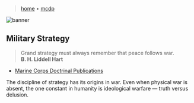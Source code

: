 > [home](../)
> &bull; [mcdp](/mcdp)

![banner](/strategy/photos/banner.png)

## Military Strategy

> Grand strategy must always remember that peace follows war.  
> **B. H. Liddell Hart**

* [Marine Corps Doctrinal Publications](/mcdp)

The discipline of strategy has its origins in war.  Even when physical war is absent, the one constant in humanity is ideological warfare — truth versus delusion.

